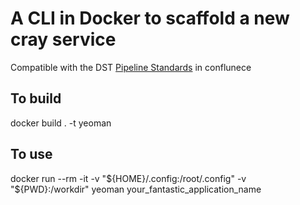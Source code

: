 # A CLI in Docker to scaffold a new cray service
Compatible with the DST [Pipeline Standards](https://connect.us.cray.com/confluence/display/DST/Pipeline+Standards+for+Docker+Builds) in conflunece

## To build
docker build . -t yeoman

## To use
docker run --rm -it -v "${HOME}/.config:/root/.config" -v "${PWD}:/workdir"  yeoman your_fantastic_application_name


